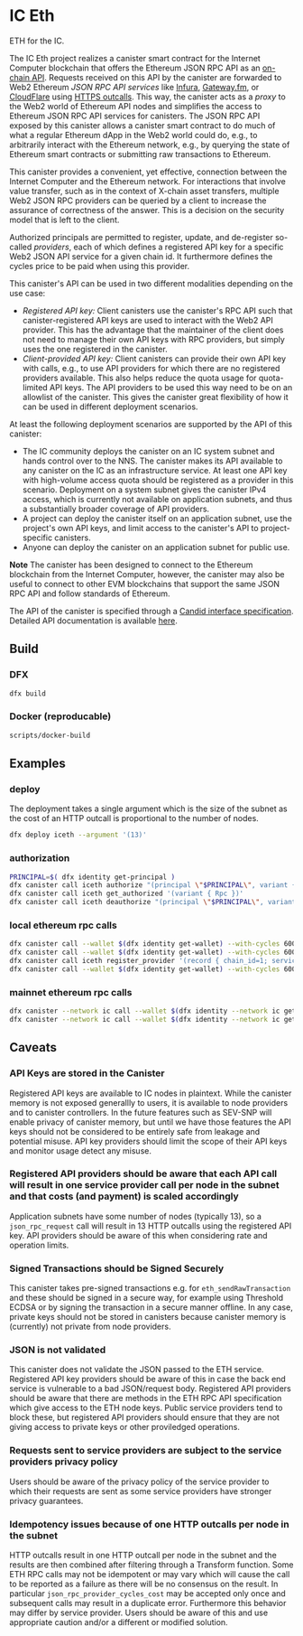 # IC Eth
ETH for the IC.

The IC Eth project realizes a canister smart contract for the Internet Computer blockchain that offers the Ethereum JSON RPC API as an [on-chain API](./iceth-API.md). Requests received on this API by the canister are forwarded to Web2 Ethereum *JSON RPC API services* like [Infura](https://www.infura.io/), [Gateway.fm](https://gateway.fm/), or [CloudFlare](https://www.cloudflare.com/en-gb/web3/) using [HTTPS outcalls](https://internetcomputer.org/docs/current/developer-docs/integrations/http_requests/). This way, the canister acts as a *proxy* to the Web2 world of Ethereum API nodes and simplifies the access to Ethereum JSON RPC API services for canisters. The JSON RPC API exposed by this canister allows a canister smart contract to do much of what a regular Ethereum dApp in the Web2 world could do, e.g., to arbitrarily interact with the Ethereum network, e.g., by querying the state of Ethereum smart contracts or submitting raw transactions to Ethereum.

This canister provides a convenient, yet effective, connection between the Internet Computer and the Ethereum network. For interactions that involve value transfer, such as in the context of X-chain asset transfers, multiple Web2 JSON RPC providers can be queried by a client to increase the assurance of correctness of the answer. This is a decision on the security model that is left to the client.

Authorized principals are permitted to register, update, and de-register so-called *providers*, each of which defines a registered API key for a specific Web2 JSON API service for a given chain id. It furthermore defines the cycles price to be paid when using this provider.

This canister's API can be used in two different modalities depending on the use case:
* *Registered API key:* Client canisters use the canister's RPC API such that canister-registered API keys are used to interact with the Web2 API provider. This has the advantage that the maintainer of the client does not need to manage their own API keys with RPC providers, but simply uses the one registered in the canister.
* *Client-provided API key:* Client canisters can provide their own API key with calls, e.g., to use API providers for which there are no registered providers available. This also helps reduce the quota usage for quota-limited API keys. The API providers to be used this way need to be on an allowlist of the canister.
This gives the canister great flexibility of how it can be used in different deployment scenarios.

At least the following deployment scenarios are supported by the API of this canister:
* The IC community deploys the canister on an IC system subnet and hands control over to the NNS. The canister makes its API available to any canister on the IC as an infrastructure service. At least one API key with high-volume access quota should be registered as a provider in this scenario. Deployment on a system subnet gives the canister IPv4 access, which is currently not available on application subnets, and thus a substantially broader coverage of API providers.
* A project can deploy the canister itself on an application subnet, use the project's own API keys, and limit access to the canister's API to project-specific canisters.
* Anyone can deploy the canister on an application subnet for public use.

**Note**
The canister has been designed to connect to the Ethereum blockchain from the Internet Computer, however, the canister may also be useful to connect to other EVM blockchains that support the same JSON RPC API and follow standards of Ethereum.

The API of the canister is specified through a [Candid interface specification](./iceth.did). Detailed API documentation is available [here](./iceth-API.md).

## Build

### DFX
```bash
dfx build
```

### Docker (reproducable)
```bash
scripts/docker-build
```

## Examples

### deploy

The deployment takes a single argument which is the size of the subnet as the cost of an HTTP outcall is proportional to the number of nodes.

```bash
dfx deploy iceth --argument '(13)'
```

### authorization

```bash
PRINCIPAL=$( dfx identity get-principal )
dfx canister call iceth authorize "(principal \"$PRINCIPAL\", variant { Rpc })"
dfx canister call iceth get_authorized '(variant { Rpc })'
dfx canister call iceth deauthorize "(principal \"$PRINCIPAL\", variant { Rpc })"
```

### local ethereum rpc calls
```bash
dfx canister call --wallet $(dfx identity get-wallet) --with-cycles 600000000 iceth json_rpc_request '("{\"jsonrpc\":\"2.0\",\"method\":\"eth_gasPrice\",\"params\":[],\"id\":1}","https://cloudflare-eth.com",1000)'
dfx canister call --wallet $(dfx identity get-wallet) --with-cycles 600000000 iceth json_rpc_request '("{\"jsonrpc\":\"2.0\",\"method\":\"eth_gasPrice\",\"params\":[],\"id\":1}","https://ethereum.publicnode.com",1000)'
dfx canister call iceth register_provider '(record { chain_id=1; service_url="https://cloudflare-eth.com"; api_key="/v1/mainnet"; cycles_per_call=10; cycles_per_message_byte=1; })'
dfx canister call --wallet $(dfx identity get-wallet) --with-cycles 600000000 iceth json_rpc_provider_request '("{\"jsonrpc\":\"2.0\",\"method\":\"eth_gasPrice\",\"params\":[],\"id\":1}",0,1000)'
```

### mainnet ethereum rpc calls
```bash
dfx canister --network ic call --wallet $(dfx identity --network ic get-wallet) --with-cycles 600000000 iceth json_rpc_request '("{\"jsonrpc\":\"2.0\",\"method\":\"eth_gasPrice\",\"params\":[],\"id\":1}","https://cloudflare-eth.com",1000)'
dfx canister --network ic call --wallet $(dfx identity --network ic get-wallet) --with-cycles 600000000 iceth json_rpc_request '("{\"jsonrpc\":\"2.0\",\"method\":\"eth_gasPrice\",\"params\":[],\"id\":1}","https://ethereum.publicnode.com",1000)'
```


## Caveats

### API Keys are stored in the Canister

Registered API keys are available to IC nodes in plaintext.  While the canister memory is not exposed generallly to users, it is available to node providers and to canister controllers.  In the future features such as SEV-SNP will enable privacy of canister memory, but until we have those features the API keys should not be considered to be entirely safe from leakage and potential misuse. API key providers should limit the scope of their API keys and monitor usage detect any misuse.

### Registered API providers should be aware that each API call will result in one service provider call per node in the subnet and that costs (and payment) is scaled accordingly

Application subnets have some number of nodes (typically 13), so a `json_rpc_request` call will result in 13 HTTP outcalls using the registered API key.  API providers should be aware of this when considering rate and operation limits.

### Signed Transactions should be Signed Securely

This canister takes pre-signed transactions e.g. for `eth_sendRawTransaction` and these should be signed in a secure way, for example using Threshold ECDSA or by signing the transaction in a secure manner offline.  In any case, private keys should not be stored in canisters because canister memory is (currently) not private from node providers.

### JSON is not validated

This canister does not validate the JSON passed to the ETH service.  Registered API key providers should be aware of this in case the back end service is vulnerable to a bad JSON/request body.  Registered API providers should be aware that there are methods in the ETH RPC API specification which give access to the ETH node keys.  Public service providers tend to block these, but registered API providers should ensure that they are not giving access to private keys or other proviledged operations.

### Requests sent to service providers are subject to the service providers privacy policy

Users should be aware of the privacy policy of the service provider to which their requests are sent as some service providers have stronger privacy guarantees.

### Idempotency issues because of one HTTP outcalls per node in the subnet

HTTP outcalls result in one HTTP outcall per node in the subnet and the results are then combined after filtering through a Transform function.  Some ETH RPC calls may not be idempotent or may vary which will cause the call to be reported as a failure as there will be no consensus on the result.  In particular `json_rpc_provider_cycles_cost` may be accepted only once and subsequent calls may result in a duplicate error.  Furthermore this behavior may differ by service provider.  Users should be aware of this  and use appropriate caution and/or a different or modified solution.
